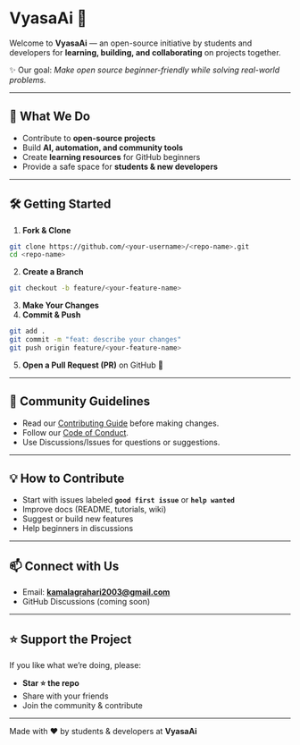 
# VyasaAi 🌱

Welcome to **VyasaAi** — an open-source initiative by students and developers for **learning, building, and collaborating** on projects together.  

✨ Our goal: *Make open source beginner-friendly while solving real-world problems.*

---

## 🚀 What We Do
- Contribute to **open-source projects**  
- Build **AI, automation, and community tools**  
- Create **learning resources** for GitHub beginners  
- Provide a safe space for **students & new developers**  

---

## 🛠️ Getting Started 
1. **Fork & Clone**
```bash
git clone https://github.com/<your-username>/<repo-name>.git
cd <repo-name>
````

2. **Create a Branch**

```bash
git checkout -b feature/<your-feature-name>
```

3. **Make Your Changes**
4. **Commit & Push**

```bash
git add .
git commit -m "feat: describe your changes"
git push origin feature/<your-feature-name>
```

5. **Open a Pull Request (PR)** on GitHub 🎉

---

## 📜 Community Guidelines

* Read our [Contributing Guide](CONTRIBUTING.md) before making changes.
* Follow our [Code of Conduct](CODE_OF_CONDUCT.md).
* Use Discussions/Issues for questions or suggestions.

---

## 💡 How to Contribute

* Start with issues labeled **`good first issue`** or **`help wanted`**
* Improve docs (README, tutorials, wiki)
* Suggest or build new features
* Help beginners in discussions

---

## 📫 Connect with Us

* Email: **[kamalagrahari2003@gmail.com](mailto:kamalagrahari2003@gmail.com)**
* GitHub Discussions (coming soon)

---

## ⭐ Support the Project

If you like what we’re doing, please:

* **Star ⭐ the repo**
* Share with your friends
* Join the community & contribute

---

Made with ❤️ by students & developers at **VyasaAi**
